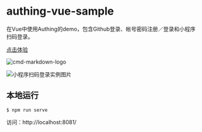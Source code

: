 # authing-vue-sample

在Vue中使用Authing的demo，包含Github登录、帐号密码注册／登录和小程序扫码登录。

[点击体验](https://sample.authing.cn)

![cmd-markdown-logo](https://usercontents.authing.cn/authing-demo-login.png)

![小程序扫码登录实例图片](https://usercontents.authing.cn/wxapp-sacan.png)

## 本地运行

``` shell
$ npm run serve
```

访问：http://localhost:8081/
